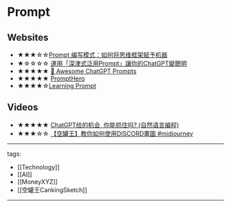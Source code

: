 # Prompt

## Websites
* ★★★☆☆[Prompt 编写模式：如何将思维框架赋予机器](https://github.com/prompt-engineering/prompt-patterns)
* ★☆☆☆☆ [運用「深津式泛用Prompt」讓你的ChatGPT變聰明](https://h9856.gameqb.net/2023/03/01/fukatsu-prompt/)
* ★★★★★ [🧠 Awesome ChatGPT Prompts](https://prompts.chat/)
* ★★★★★ [PromptHero](https://prompthero.com/)
* ★★★★☆[Learning Prompt](https://learningprompt.wiki/docs/%F0%9F%91%8B%20Welcome)

## Videos
* ★★★★★ [ChatGPT给的机会, 你能抓住吗? (自然语言编程)](https://youtu.be/KoT08Kno10A)
* ★★★☆☆ [【空罐王】教你如何使用DISCORD畫圖 #midjourney](https://youtu.be/uRapWGYNiBo)

---
tags:
  - [[Technology]]
  - [[AI]]
  - [[MoneyXYZ]]
  - [[空罐王CankingSketch]]

---